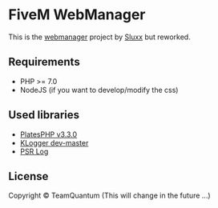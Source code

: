 # FiveM WebManager
This is the [webmanager](https://github.com/Slluxx/fivem-webmanager-v2) project by [Sluxx](https://github.com/Slluxx) but reworked.


## Requirements
- PHP >= 7.0
- NodeJS (if you want to develop/modify the css)


## Used libraries
- [PlatesPHP v3.3.0](http://platesphp.com/v3/)
- [KLogger dev-master](https://github.com/katzgrau/KLogger)
- [PSR Log](https://github.com/php-fig/log)


## License
Copyright © TeamQuantum
(This will change in the future ...)
